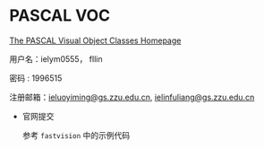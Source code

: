 # PASCAL VOC

[The PASCAL  Visual Object Classes Homepage ](http://pascallin2.ecs.soton.ac.uk/) 

用户名：ielym0555， fllin

密码 : 1996515

注册邮箱：ieluoyiming@gs.zzu.edu.cn, ielinfuliang@gs.zzu.edu.cn

+ 官网提交

  参考 `fastvision` 中的示例代码